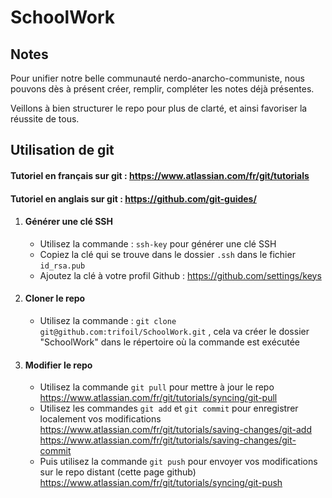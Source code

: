 # SchoolWork

## Notes

Pour unifier notre belle communauté nerdo-anarcho-communiste, nous pouvons dès à présent créer, remplir, compléter les notes déjà présentes.

Veillons à bien structurer le repo pour plus de clarté, et ainsi favoriser la réussite de tous.

## Utilisation de git
#### Tutoriel en français sur git : https://www.atlassian.com/fr/git/tutorials
#### Tutoriel en anglais sur git : https://github.com/git-guides/
1.  #### Générer une clé SSH
    - Utilisez la commande : `ssh-key` pour générer une clé SSH
    - Copiez la clé qui se trouve dans le dossier `.ssh` dans le fichier `id_rsa.pub`
    - Ajoutez la clé à votre profil Github : https://github.com/settings/keys
2. #### Cloner le repo
    - Utilisez la commande : `git clone git@github.com:trifoil/SchoolWork.git` , cela va créer le dossier "SchoolWork" dans le répertoire où la commande est exécutée
3. #### Modifier le repo
    - Utilisez la commande `git pull` pour mettre à jour le repo https://www.atlassian.com/fr/git/tutorials/syncing/git-pull
    - Utilisez les commandes `git add` et `git commit` pour enregistrer localement vos modifications https://www.atlassian.com/fr/git/tutorials/saving-changes/git-add https://www.atlassian.com/fr/git/tutorials/saving-changes/git-commit 
    - Puis utilisez la commande `git push` pour envoyer vos modifications sur le repo distant (cette page github) https://www.atlassian.com/fr/git/tutorials/syncing/git-push


